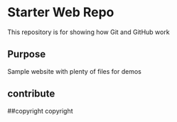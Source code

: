 # Starter Web Repo

This repository is for showing how Git and GitHub work

## Purpose

Sample website with plenty of files for demos

## contribute

##copyright
copyright